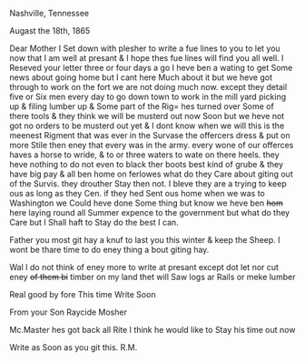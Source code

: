 Nashville, Tennessee 

Augast the 18th, 1865

Dear Mother  I Set down with plesher to write a fue lines to you to let you now that I am well at presant & I hope thes fue lines will find you all well. I Reseved your letter three or four days a go I heve ben a wating to get Some news about going home but I cant here Much about it but we heve got through to work on the fort we are not doing much now. except they detail five or Six men every day to go down town to work in the mill yard picking up & filing lumber up & Some part of the Rig= hes turned over Some of there tools & they think we will be musterd out now Soon but we heve not got no orders to be musterd out yet & I dont know when we will  this is the meenest Rigment that was ever in the Survase  the offercers dress & put on more Stile then eney that every was in the army. every wone of our offerces haves a horse to wride, & to or three waters to wate on there heels. they heve nothing to do not even to black ther boots best kind of grube & they have big pay & all ben home on ferlowes  what do they Care about giting out of the Survis. they drouther Stay then not. I bleve they are a trying to keep ous as long as they Cen. if they hed Sent ous home when we was to Washington we Could heve done Some thing but know we heve ben ~~hom~~ here laying round all Summer expence to the government but what do they Care  but I Shall haft to Stay do the best I can. 

Father you most git hay a knuf to last you this winter & keep the Sheep. I wont be thare time to do eney thing a bout giting hay. 

Wal I do not think of eney more to write at presant except dot let nor cut eney ~~of them bi~~ timber on my land thet will Saw logs ar Rails or meke lumber  

Real good by fore This time  Write Soon 

From your Son Raycide Mosher 

Mc.Master hes got back all Rite I think he would like to Stay his time out now 

Write as Soon as you git this. R.M.